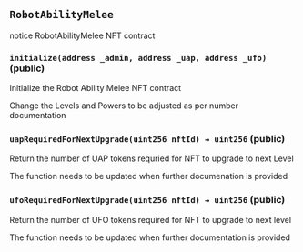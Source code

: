 ## `RobotAbilityMelee`

notice RobotAbilityMelee NFT contract




### `initialize(address _admin, address _uap, address _ufo)` (public)

Initialize the Robot Ability Melee NFT contract


Change the Levels and Powers to be adjusted as per number documentation


### `uapRequiredForNextUpgrade(uint256 nftId) → uint256` (public)

Return the number of UAP tokens requried for NFT to upgrade to next Level


The function needs to be updated when further documenation is provided


### `ufoRequiredForNextUpgrade(uint256 nftId) → uint256` (public)

Return the number of UFO tokens required for NFT to upgrade to next level


The function needs to be updated when further documentation is provided





